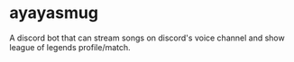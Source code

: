 # ayayasmug
A discord bot that can stream songs on discord's voice channel and show league of legends profile/match.
